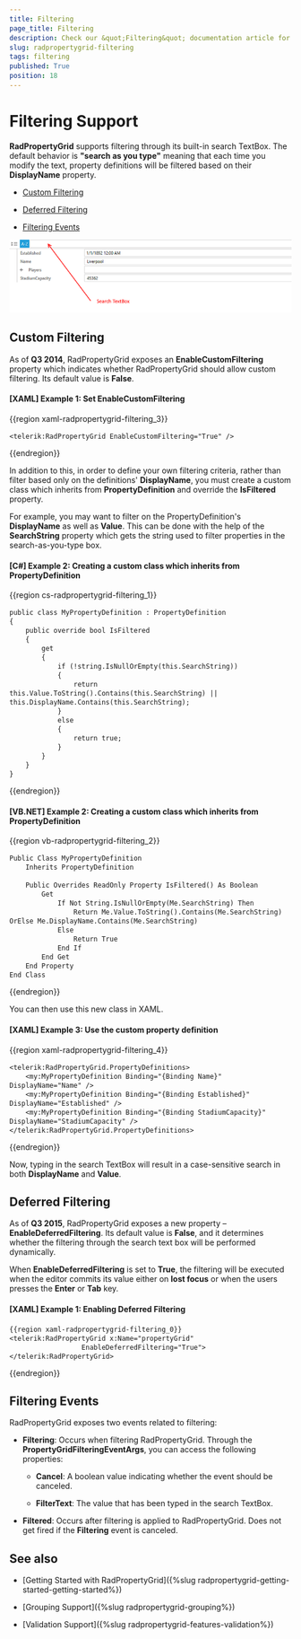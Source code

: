 ```yaml
---
title: Filtering
page_title: Filtering
description: Check our &quot;Filtering&quot; documentation article for the RadPropertyGrid {{ site.framework_name }} control.
slug: radpropertygrid-filtering
tags: filtering
published: True
position: 18
---
```


# Filtering Support

__RadPropertyGrid__ supports filtering through its built-in search TextBox. The default behavior is __"search as you type"__ meaning that each time you modify the text, property definitions will be filtered based on their __DisplayName__ property.

* [Custom Filtering](#custom-filtering)

* [Deferred Filtering](#deferred-filtering)

* [Filtering Events](#filtering-events)

![Rad Property Grid Search TextBox](images/RadPropertyGridSearchBox.png)

## Custom Filtering

As of **Q3 2014**, RadPropertyGrid exposes an **EnableCustomFiltering** property which indicates whether RadPropertyGrid should allow custom filtering. Its default value is **False**.

#### __[XAML] Example 1: Set EnableCustomFiltering__

{{region xaml-radpropertygrid-filtering_3}}

	<telerik:RadPropertyGrid EnableCustomFiltering="True" />
{{endregion}}

In addition to this, in order to define your own filtering criteria, rather than filter based only on the  definitions' **DisplayName**, you must create a custom class which inherits from **PropertyDefinition** and override the **IsFiltered** property. 

For example, you may want to filter on the PropertyDefinition's **DisplayName** as well as **Value**. This can be done with the help of the **SearchString** property which gets the string used to filter properties in the search-as-you-type box.

#### __[C#] Example 2: Creating a custom class which inherits from PropertyDefinition__

{{region cs-radpropertygrid-filtering_1}}

    public class MyPropertyDefinition : PropertyDefinition
    {
        public override bool IsFiltered
        {
            get
            {
                if (!string.IsNullOrEmpty(this.SearchString))
                {
                    return this.Value.ToString().Contains(this.SearchString) || this.DisplayName.Contains(this.SearchString);
                }
                else
                {
                    return true;
                }
            }
        }
    }
{{endregion}}

#### __[VB.NET] Example 2: Creating a custom class which inherits from PropertyDefinition__

{{region vb-radpropertygrid-filtering_2}}

    Public Class MyPropertyDefinition
        Inherits PropertyDefinition

        Public Overrides ReadOnly Property IsFiltered() As Boolean
            Get
                If Not String.IsNullOrEmpty(Me.SearchString) Then
                    Return Me.Value.ToString().Contains(Me.SearchString) OrElse Me.DisplayName.Contains(Me.SearchString)
                Else
                    Return True
                End If
            End Get
        End Property
    End Class
{{endregion}}

You can then use this new class in XAML.

#### __[XAML] Example 3: Use the custom property definition__

{{region xaml-radpropertygrid-filtering_4}}

    <telerik:RadPropertyGrid.PropertyDefinitions>
        <my:MyPropertyDefinition Binding="{Binding Name}" DisplayName="Name" />
        <my:MyPropertyDefinition Binding="{Binding Established}" DisplayName="Established" />
        <my:MyPropertyDefinition Binding="{Binding StadiumCapacity}" DisplayName="StadiumCapacity" />
    </telerik:RadPropertyGrid.PropertyDefinitions>
{{endregion}}

Now, typing in the search TextBox will result in a case-sensitive search in both **DisplayName** and **Value**.

## Deferred Filtering

As of __Q3 2015__, RadPropertyGrid exposes a new property – __EnableDeferredFiltering__. Its default value is __False__, and it determines whether the filtering through the search text box will be performed dynamically. 

When __EnableDeferredFiltering__ is set to __True__, the filtering will be executed when the editor commits its value either on __lost focus__ or when the users presses the __Enter__ or __Tab__ key. 

#### __[XAML] Example 1: Enabling Deferred Filtering__

	{{region xaml-radpropertygrid-filtering_0}}
	<telerik:RadPropertyGrid x:Name="propertyGrid" 
	                  EnableDeferredFiltering="True">
	</telerik:RadPropertyGrid>
{{endregion}}

## Filtering Events

RadPropertyGrid exposes two events related to filtering:

* **Filtering**: Occurs when filtering RadPropertyGrid. Through the **PropertyGridFilteringEventArgs**, you can access the following properties:

	* **Cancel**: A boolean value indicating whether the event should be canceled.
	
	* **FilterText**: The value that has been typed in the search TextBox.

* **Filtered**: Occurs after filtering is applied to RadPropertyGrid. Does not get fired if the **Filtering** event is canceled.

## See also

* [Getting Started with RadPropertyGrid]({%slug radpropertygrid-getting-started-getting-started%})

* [Grouping Support]({%slug radpropertygrid-grouping%})

* [Validation Support]({%slug radpropertygrid-features-validation%})
